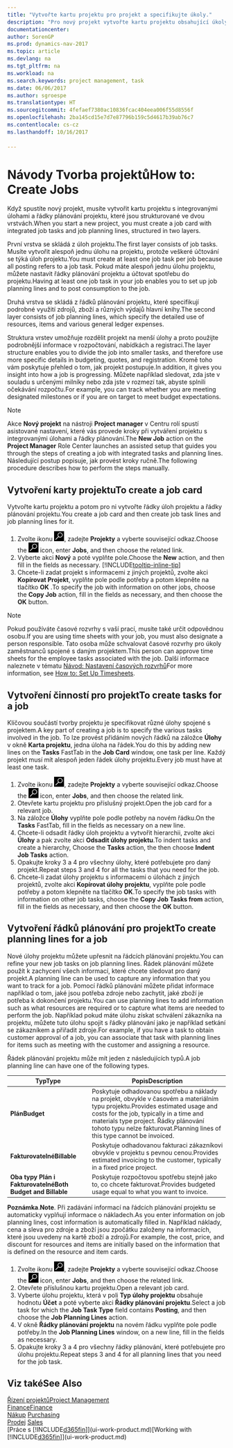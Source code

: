 ```yaml
---
title: "Vytvořte kartu projektu pro projekt a specifikujte úkoly."
description: "Pro nový projekt vytvořte kartu projektu obsahující úkoly a řádky plánování, které vám pomůžou řídit proces a rozpočty."
documentationcenter: 
author: SorenGP
ms.prod: dynamics-nav-2017
ms.topic: article
ms.devlang: na
ms.tgt_pltfrm: na
ms.workload: na
ms.search.keywords: project management, task
ms.date: 06/06/2017
ms.author: sgroespe
ms.translationtype: HT
ms.sourcegitcommit: 4fefaef7380ac10836fcac404eea006f55d8556f
ms.openlocfilehash: 2ba145cd15e7d7e87796b159c5d4617b39ab76c7
ms.contentlocale: cs-cz
ms.lasthandoff: 10/16/2017

---
```

# <a name="how-to-create-jobs"></a><span data-ttu-id="9aab5-103">Návody Tvorba projektů</span><span class="sxs-lookup"><span data-stu-id="9aab5-103">How to: Create Jobs</span></span>
<span data-ttu-id="9aab5-104">Když spustíte nový projekt, musíte vytvořit kartu projektu s integrovanými úlohami a řádky plánování projektu, které jsou strukturované ve dvou vrstvách.</span><span class="sxs-lookup"><span data-stu-id="9aab5-104">When you start a new project, you must create a job card with integrated job tasks and job planning lines, structured in two layers.</span></span>  

<span data-ttu-id="9aab5-105">První vrstva se skládá z úloh projektu.</span><span class="sxs-lookup"><span data-stu-id="9aab5-105">The first layer consists of job tasks.</span></span> <span data-ttu-id="9aab5-106">Musíte vytvořit alespoň jednu úlohu na projektu, protože veškeré účtování se týká úloh projektu.</span><span class="sxs-lookup"><span data-stu-id="9aab5-106">You must create at least one job task per job because all posting refers to a job task.</span></span> <span data-ttu-id="9aab5-107">Pokud máte alespoň jednu úlohu projektu, můžete nastavit řádky plánování projektu a účtovat spotřebu do projektu.</span><span class="sxs-lookup"><span data-stu-id="9aab5-107">Having at least one job task in your job enables you to set up job planning lines and to post consumption to the job.</span></span>

<span data-ttu-id="9aab5-108">Druhá vrstva se skládá z řádků plánování projektu, které specifikují podrobné využití zdrojů, zboží a různých výdajů hlavní knihy.</span><span class="sxs-lookup"><span data-stu-id="9aab5-108">The second layer consists of job planning lines, which specify the detailed use of resources, items and various general ledger expenses.</span></span>

<span data-ttu-id="9aab5-109">Struktura vrstev umožňuje rozdělit projekt na menší úlohy a proto použijte podrobnější informace v rozpočtování, nabídkách a registraci.</span><span class="sxs-lookup"><span data-stu-id="9aab5-109">The layer structure enables you to divide the job into smaller tasks, and therefore use more specific details in budgeting, quotes, and registration.</span></span> <span data-ttu-id="9aab5-110">Kromě toho vám poskytuje přehled o tom, jak projekt postupuje.</span><span class="sxs-lookup"><span data-stu-id="9aab5-110">In addition, it gives you insight into how a job is progressing.</span></span> <span data-ttu-id="9aab5-111">Můžete například sledovat, zda jste v souladu s určenými milníky nebo zda jste v rozmezí tak, abyste splnili očekávání rozpočtu.</span><span class="sxs-lookup"><span data-stu-id="9aab5-111">For example, you can track whether you are meeting designated milestones or if you are on target to meet budget expectations.</span></span>

> [!NOTE]  
>   <span data-ttu-id="9aab5-112">Akce **Nový projekt** na nástroji **Project manager** v Centru rolí spustí asistované nastavení, které vás provede kroky při vytváření projektu s integrovanými úlohami a řádky plánování.</span><span class="sxs-lookup"><span data-stu-id="9aab5-112">The **New Job** action on the **Project Manager** Role Center launches an assisted setup that guides you through the steps of creating a job with integrated tasks and planning lines.</span></span> <span data-ttu-id="9aab5-113">Následující postup popisuje, jak provést kroky ručně.</span><span class="sxs-lookup"><span data-stu-id="9aab5-113">The following procedure describes how to perform the steps manually.</span></span>

## <a name="to-create-a-job-card"></a><span data-ttu-id="9aab5-114">Vytvoření karty projektu</span><span class="sxs-lookup"><span data-stu-id="9aab5-114">To create a job card</span></span>
<span data-ttu-id="9aab5-115">Vytvořte kartu projektu a potom pro ni vytvořte řádky úloh projektu a řádky plánování projektu.</span><span class="sxs-lookup"><span data-stu-id="9aab5-115">You create a job card and then create job task lines and job planning lines for it.</span></span>

1. <span data-ttu-id="9aab5-116">Zvolte ikonu ![Vyhledat stránku nebo sestavu](media/ui-search/search_small.png "Ikona Vyhledat stránku nebo sestavu"), zadejte **Projekty** a vyberte související odkaz.</span><span class="sxs-lookup"><span data-stu-id="9aab5-116">Choose the ![Search for Page or Report](media/ui-search/search_small.png "Search for Page or Report icon") icon, enter **Jobs**, and then choose the related link.</span></span>  
2. <span data-ttu-id="9aab5-117">Vyberte akci **Nový** a poté vyplňte pole.</span><span class="sxs-lookup"><span data-stu-id="9aab5-117">Choose the **New** action, and then fill in the fields as necessary.</span></span> [!INCLUDE[tooltip-inline-tip](includes/tooltip-inline-tip_md.md)]
3. <span data-ttu-id="9aab5-118">Chcete-li zadat projekt s informacemi z jiných projektů, zvolte akci **Kopírovat Projekt**, vyplňte pole podle potřeby a potom klepněte na tlačítko **OK** .</span><span class="sxs-lookup"><span data-stu-id="9aab5-118">To specify the job with information on other jobs, choose the **Copy Job** action, fill in the fields as necessary, and then choose the **OK** button.</span></span>

> [!NOTE]  
>   <span data-ttu-id="9aab5-119">Pokud používáte časové rozvrhy s vaší prací, musíte také určit odpovědnou osobu.</span><span class="sxs-lookup"><span data-stu-id="9aab5-119">If you are using time sheets with your job, you must also designate a person responsible.</span></span> <span data-ttu-id="9aab5-120">Tato osoba může schvalovat časové rozvrhy pro úkoly zaměstnanců spojené s daným projektem.</span><span class="sxs-lookup"><span data-stu-id="9aab5-120">This person can approve time sheets for the employee tasks associated with the job.</span></span> <span data-ttu-id="9aab5-121">Další informace naleznete v tématu [Návod: Nastavení časových rozvrhů](projects-how-setup-time-sheets.md)</span><span class="sxs-lookup"><span data-stu-id="9aab5-121">For more information, see [How to: Set Up Timesheets](projects-how-setup-time-sheets.md).</span></span>

## <a name="to-create-tasks-for-a-job"></a><span data-ttu-id="9aab5-122">Vytvoření činností pro projekt</span><span class="sxs-lookup"><span data-stu-id="9aab5-122">To create tasks for a job</span></span>
<span data-ttu-id="9aab5-123">Klíčovou součástí tvorby projektu je specifikovat různé úlohy spojené s projektem.</span><span class="sxs-lookup"><span data-stu-id="9aab5-123">A key part of creating a job is to specify the various tasks involved in the job.</span></span> <span data-ttu-id="9aab5-124">To lze provést přidáním nových řádků na záložce **Úlohy** v okně **Karta projektu**, jedna úloha na řádek.</span><span class="sxs-lookup"><span data-stu-id="9aab5-124">You do this by adding new lines on the **Tasks** FastTab in the **Job Card** window, one task per line.</span></span> <span data-ttu-id="9aab5-125">Každý projekt musí mít alespoň jeden řádek úlohy projektu.</span><span class="sxs-lookup"><span data-stu-id="9aab5-125">Every job must have at least one task.</span></span>

1. <span data-ttu-id="9aab5-126">Zvolte ikonu ![Vyhledat stránku nebo sestavu](media/ui-search/search_small.png "Ikona Vyhledat stránku nebo sestavu"), zadejte **Projekty** a vyberte související odkaz.</span><span class="sxs-lookup"><span data-stu-id="9aab5-126">Choose the ![Search for Page or Report](media/ui-search/search_small.png "Search for Page or Report icon") icon, enter **Jobs**, and then choose the related link.</span></span>
2. <span data-ttu-id="9aab5-127">Otevřete kartu projektu pro příslušný projekt.</span><span class="sxs-lookup"><span data-stu-id="9aab5-127">Open the job card for a relevant job.</span></span>
3. <span data-ttu-id="9aab5-128">Na záložce **Úlohy** vyplňte pole podle potřeby na novém řádku.</span><span class="sxs-lookup"><span data-stu-id="9aab5-128">On the **Tasks** FastTab, fill in the fields as necessary on a new line.</span></span>
4. <span data-ttu-id="9aab5-129">Chcete-li odsadit řádky úloh projektu a vytvořit hierarchii, zvolte akci **Úlohy** a pak zvolte akci **Odsadit úlohy projektu**.</span><span class="sxs-lookup"><span data-stu-id="9aab5-129">To indent tasks and create a hierarchy, Choose the **Tasks** action, the then choose **Indent Job Tasks** action.</span></span>
5. <span data-ttu-id="9aab5-130">Opakujte kroky 3 a 4 pro všechny úlohy, které potřebujete pro daný projekt.</span><span class="sxs-lookup"><span data-stu-id="9aab5-130">Repeat steps 3 and 4 for all the tasks that you need for the job.</span></span>
6. <span data-ttu-id="9aab5-131">Chcete-li zadat úlohy projektu s informacemi o úlohách z jiných projektů, zvolte akci **Kopírovat úlohy projektu**, vyplňte pole podle potřeby a potom klepněte na tlačítko **OK**.</span><span class="sxs-lookup"><span data-stu-id="9aab5-131">To specify the job tasks with information on other job tasks, choose the **Copy Job Tasks from** action, fill in the fields as necessary, and then choose the **OK** button.</span></span>

## <a name="to-create-planning-lines-for-a-job"></a><span data-ttu-id="9aab5-132">Vytvoření řádků plánování pro projekt</span><span class="sxs-lookup"><span data-stu-id="9aab5-132">To create planning lines for a job</span></span>
<span data-ttu-id="9aab5-133">Nové úlohy projektu můžete upřesnit na řádcích plánování projektu.</span><span class="sxs-lookup"><span data-stu-id="9aab5-133">You can refine your new job tasks on job planning lines.</span></span> <span data-ttu-id="9aab5-134">Řádek plánování můžete použít k zachycení všech informací, které chcete sledovat pro daný projekt.</span><span class="sxs-lookup"><span data-stu-id="9aab5-134">A planning line can be used to capture any information that you want to track for a job.</span></span> <span data-ttu-id="9aab5-135">Pomocí řádků plánování můžete přidat informace například o tom, jaké jsou potřeba zdroje nebo zachytit, jaké zboží je potřeba k dokončení projektu.</span><span class="sxs-lookup"><span data-stu-id="9aab5-135">You can use planning lines to add information such as what resources are required or to capture what items are needed to perform the job.</span></span> <span data-ttu-id="9aab5-136">Například pokud máte úlohu získat schválení zákazníka na projektu, můžete tuto úlohu spojit s řádky plánování jako je například setkání se zákazníkem a přiřadit zdroje.</span><span class="sxs-lookup"><span data-stu-id="9aab5-136">For example, if you have a task to obtain customer approval of a job, you can associate that task with planning lines for items such as meeting with the customer and assigning a resource.</span></span>  

<span data-ttu-id="9aab5-137">Řádek plánování projektu může mít jeden z následujících typů.</span><span class="sxs-lookup"><span data-stu-id="9aab5-137">A job planning line can have one of the following types.</span></span>  

| <span data-ttu-id="9aab5-138">Typ</span><span class="sxs-lookup"><span data-stu-id="9aab5-138">Type</span></span> | <span data-ttu-id="9aab5-139">Popis</span><span class="sxs-lookup"><span data-stu-id="9aab5-139">Description</span></span> |
| --- | --- |
| <span data-ttu-id="9aab5-140">**Plán**</span><span class="sxs-lookup"><span data-stu-id="9aab5-140">**Budget**</span></span> |<span data-ttu-id="9aab5-141">Poskytuje odhadovanou spotřebu a náklady na projekt, obvykle v časovém a materiálním typu projektu.</span><span class="sxs-lookup"><span data-stu-id="9aab5-141">Provides estimated usage and costs for the job, typically in a time and materials type project.</span></span> <span data-ttu-id="9aab5-142">Řádky plánování tohoto typu nelze fakturovat.</span><span class="sxs-lookup"><span data-stu-id="9aab5-142">Planning lines of this type cannot be invoiced.</span></span> |
| <span data-ttu-id="9aab5-143">**Fakturovatelné**</span><span class="sxs-lookup"><span data-stu-id="9aab5-143">**Billable**</span></span> |<span data-ttu-id="9aab5-144">Poskytuje odhadovanou fakturaci zákazníkovi obvykle v projektu s pevnou cenou.</span><span class="sxs-lookup"><span data-stu-id="9aab5-144">Provides estimated invoicing to the customer, typically in a fixed price project.</span></span> |
| <span data-ttu-id="9aab5-145">**Oba typy Plán i Fakturovatelné**</span><span class="sxs-lookup"><span data-stu-id="9aab5-145">**Both Budget and Billable**</span></span> |<span data-ttu-id="9aab5-146">Poskytuje rozpočtovou spotřebu stejně jako to, co chcete fakturovat.</span><span class="sxs-lookup"><span data-stu-id="9aab5-146">Provides budgeted usage equal to what you want to invoice.</span></span> |

<span data-ttu-id="9aab5-147">**Poznámka**.</span><span class="sxs-lookup"><span data-stu-id="9aab5-147">**Note**.</span></span> <span data-ttu-id="9aab5-148">Při zadávání informací na řádcích plánování projektu se automaticky vyplňují informace o nákladech.</span><span class="sxs-lookup"><span data-stu-id="9aab5-148">As you enter information on job planning lines, cost information is automatically filled in.</span></span> <span data-ttu-id="9aab5-149">Například náklady, cena a sleva pro zdroje a zboží jsou zpočátku založeny na informacích, které jsou uvedeny na kartě zboží a zdrojů.</span><span class="sxs-lookup"><span data-stu-id="9aab5-149">For example, the cost, price, and discount for resources and items are initially based on the information that is defined on the resource and item cards.</span></span>

1. <span data-ttu-id="9aab5-150">Zvolte ikonu ![Vyhledat stránku nebo sestavu](media/ui-search/search_small.png "Ikona Vyhledat stránku nebo sestavu"), zadejte **Projekty** a vyberte související odkaz.</span><span class="sxs-lookup"><span data-stu-id="9aab5-150">Choose the ![Search for Page or Report](media/ui-search/search_small.png "Search for Page or Report icon") icon, enter **Jobs**, and then choose the related link.</span></span>
2. <span data-ttu-id="9aab5-151">Otevřete příslušnou kartu projektu.</span><span class="sxs-lookup"><span data-stu-id="9aab5-151">Open a relevant job card.</span></span>
3. <span data-ttu-id="9aab5-152">Vyberte úlohu projektu, která v poli **Typ úlohy projektu** obsahuje hodnotu **Účet** a poté vyberte akci **Řádky plánování projektu**.</span><span class="sxs-lookup"><span data-stu-id="9aab5-152">Select a job task for which the **Job Task Type** field contains **Posting**, and then choose the **Job Planning Lines** action.</span></span>  
4. <span data-ttu-id="9aab5-153">V okně **Řádky plánování projektu** na novém řádku vyplňte pole podle potřeby.</span><span class="sxs-lookup"><span data-stu-id="9aab5-153">In the **Job Planning Lines** window, on a new line, fill in the fields as necessary.</span></span>
5. <span data-ttu-id="9aab5-154">Opakujte kroky 3 a 4 pro všechny řádky plánování, které potřebujete pro úlohu projektu.</span><span class="sxs-lookup"><span data-stu-id="9aab5-154">Repeat steps 3 and 4 for all planning lines that you need for the job task.</span></span>

## <a name="see-also"></a><span data-ttu-id="9aab5-155">Viz také</span><span class="sxs-lookup"><span data-stu-id="9aab5-155">See Also</span></span>
[<span data-ttu-id="9aab5-156">Řízení projektů</span><span class="sxs-lookup"><span data-stu-id="9aab5-156">Project Management</span></span>](projects-manage-projects.md)  
[<span data-ttu-id="9aab5-157">Finance</span><span class="sxs-lookup"><span data-stu-id="9aab5-157">Finance</span></span>](finance.md)  
<span data-ttu-id="9aab5-158">[Nákup](purchasing-manage-purchasing.md)       </span><span class="sxs-lookup"><span data-stu-id="9aab5-158">[Purchasing](purchasing-manage-purchasing.md)       </span></span>  
<span data-ttu-id="9aab5-159">[Prodej](sales-manage-sales.md)    </span><span class="sxs-lookup"><span data-stu-id="9aab5-159">[Sales](sales-manage-sales.md)    </span></span>  
<span data-ttu-id="9aab5-160">[Práce s [!INCLUDE[d365fin](includes/d365fin_md.md)]](ui-work-product.md)</span><span class="sxs-lookup"><span data-stu-id="9aab5-160">[Working with [!INCLUDE[d365fin](includes/d365fin_md.md)]](ui-work-product.md)</span></span>  


